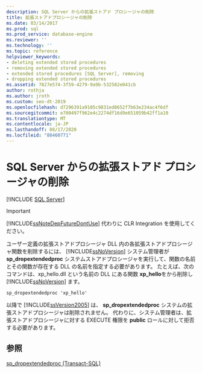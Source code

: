 ```yaml
---
description: SQL Server からの拡張ストアド プロシージャの削除
title: 拡張ストアドプロシージャの削除
ms.date: 03/14/2017
ms.prod: sql
ms.prod_service: database-engine
ms.reviewer: ''
ms.technology: ''
ms.topic: reference
helpviewer_keywords:
- deleting extended stored procedures
- removing extended stored procedures
- extended stored procedures [SQL Server], removing
- dropping extended stored procedures
ms.assetid: 7827e574-3f59-4279-9a9b-532582e041cb
author: rothja
ms.author: jroth
ms.custom: seo-dt-2019
ms.openlocfilehash: d7296391a9105c9831ed8652f7b63e234ac4f6df
ms.sourcegitcommit: e700497f962e4c2274df16d9e651059b42ff1a10
ms.translationtype: MT
ms.contentlocale: ja-JP
ms.lasthandoff: 08/17/2020
ms.locfileid: "88460771"
---
```

# <a name="removing-an-extended-stored-procedure-from-sql-server"></a>SQL Server からの拡張ストアド プロシージャの削除
 [!INCLUDE [SQL Server](../../includes/applies-to-version/sqlserver.md)]
    
> [!IMPORTANT]  
>  [!INCLUDE[ssNoteDepFutureDontUse](../../includes/ssnotedepfuturedontuse-md.md)] 代わりに CLR Integration を使用してください。  
  
 ユーザー定義の拡張ストアドプロシージャ DLL 内の各拡張ストアドプロシージャ関数を削除するには、 [!INCLUDE[ssNoVersion](../../includes/ssnoversion-md.md)] システム管理者が **sp_dropextendedproc** システムストアドプロシージャを実行して、関数の名前とその関数が存在する DLL の名前を指定する必要があります。 たとえば、次のコマンドは、xp_hello.dll という名前の DLL にある関数 **xp_hello**をから削除し [!INCLUDE[ssNoVersion](../../includes/ssnoversion-md.md)] ます。  
  
```  
sp_dropextendedproc 'xp_hello'  
```  
  
 以降で [!INCLUDE[ssVersion2005](../../includes/ssversion2005-md.md)] は、 **sp_dropextendedproc** システムの拡張ストアドプロシージャは削除されません。 代わりに、システム管理者は、拡張ストアドプロシージャに対する EXECUTE 権限を **public** ロールに対して拒否する必要があります。  
  
## <a name="see-also"></a>参照  
 [sp_dropextendedproc &#40;Transact-SQL&#41;](../../relational-databases/system-stored-procedures/sp-dropextendedproc-transact-sql.md)  
  
  
